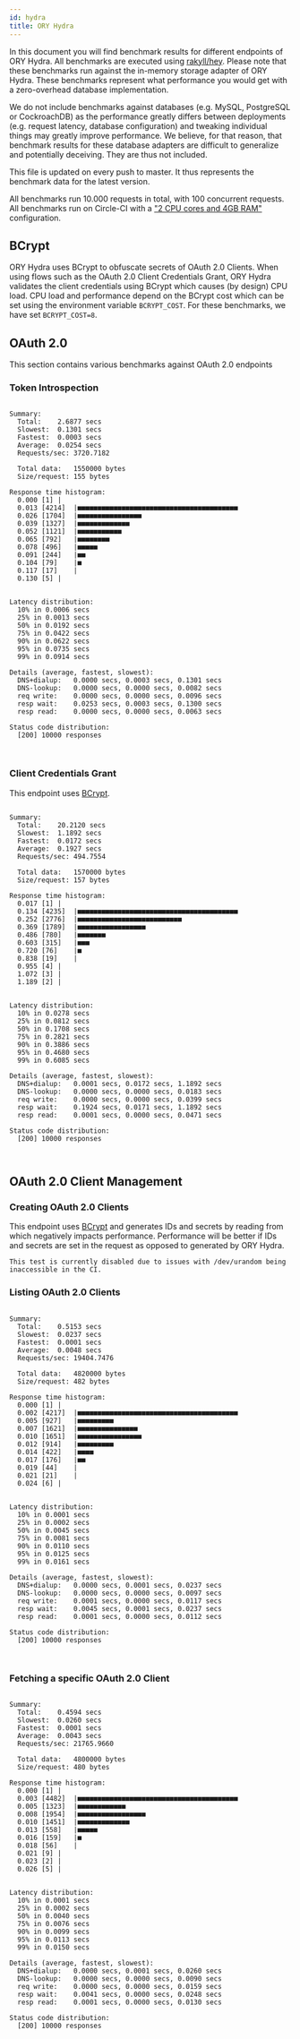 ```yaml
---
id: hydra
title: ORY Hydra
---
```


In this document you will find benchmark results for different endpoints of ORY Hydra. All benchmarks are executed
using [rakyll/hey](https://github.com/rakyll/hey). Please note that these benchmarks run against the in-memory storage
adapter of ORY Hydra. These benchmarks represent what performance you would get with a zero-overhead database implementation.

We do not include benchmarks against databases (e.g. MySQL, PostgreSQL or CockroachDB) as the performance greatly differs between
deployments (e.g. request latency, database configuration) and tweaking individual things may greatly improve performance.
We believe, for that reason, that benchmark results for these database adapters are difficult to generalize and potentially
deceiving. They are thus not included.

This file is updated on every push to master. It thus represents the benchmark data for the latest version.

All benchmarks run 10.000 requests in total, with 100 concurrent requests. All benchmarks run on Circle-CI with a
["2 CPU cores and 4GB RAM"](https://support.circleci.com/hc/en-us/articles/360000489307-Why-do-my-tests-take-longer-to-run-on-CircleCI-than-locally-)
configuration.

## BCrypt

ORY Hydra uses BCrypt to obfuscate secrets of OAuth 2.0 Clients. When using flows such as the OAuth 2.0 Client Credentials
Grant, ORY Hydra validates the client credentials using BCrypt which causes (by design) CPU load. CPU load and performance
depend on the BCrypt cost which can be set using the environment variable `BCRYPT_COST`. For these benchmarks,
we have set `BCRYPT_COST=8`.

## OAuth 2.0

This section contains various benchmarks against OAuth 2.0 endpoints

### Token Introspection

```

Summary:
  Total:	2.6877 secs
  Slowest:	0.1301 secs
  Fastest:	0.0003 secs
  Average:	0.0254 secs
  Requests/sec:	3720.7182
  
  Total data:	1550000 bytes
  Size/request:	155 bytes

Response time histogram:
  0.000 [1]	|
  0.013 [4214]	|■■■■■■■■■■■■■■■■■■■■■■■■■■■■■■■■■■■■■■■■
  0.026 [1704]	|■■■■■■■■■■■■■■■■
  0.039 [1327]	|■■■■■■■■■■■■■
  0.052 [1121]	|■■■■■■■■■■■
  0.065 [792]	|■■■■■■■■
  0.078 [496]	|■■■■■
  0.091 [244]	|■■
  0.104 [79]	|■
  0.117 [17]	|
  0.130 [5]	|


Latency distribution:
  10% in 0.0006 secs
  25% in 0.0013 secs
  50% in 0.0192 secs
  75% in 0.0422 secs
  90% in 0.0622 secs
  95% in 0.0735 secs
  99% in 0.0914 secs

Details (average, fastest, slowest):
  DNS+dialup:	0.0000 secs, 0.0003 secs, 0.1301 secs
  DNS-lookup:	0.0000 secs, 0.0000 secs, 0.0082 secs
  req write:	0.0000 secs, 0.0000 secs, 0.0096 secs
  resp wait:	0.0253 secs, 0.0003 secs, 0.1300 secs
  resp read:	0.0000 secs, 0.0000 secs, 0.0063 secs

Status code distribution:
  [200]	10000 responses



```

### Client Credentials Grant

This endpoint uses [BCrypt](#bcrypt).

```

Summary:
  Total:	20.2120 secs
  Slowest:	1.1892 secs
  Fastest:	0.0172 secs
  Average:	0.1927 secs
  Requests/sec:	494.7554
  
  Total data:	1570000 bytes
  Size/request:	157 bytes

Response time histogram:
  0.017 [1]	|
  0.134 [4235]	|■■■■■■■■■■■■■■■■■■■■■■■■■■■■■■■■■■■■■■■■
  0.252 [2776]	|■■■■■■■■■■■■■■■■■■■■■■■■■■
  0.369 [1789]	|■■■■■■■■■■■■■■■■■
  0.486 [780]	|■■■■■■■
  0.603 [315]	|■■■
  0.720 [76]	|■
  0.838 [19]	|
  0.955 [4]	|
  1.072 [3]	|
  1.189 [2]	|


Latency distribution:
  10% in 0.0278 secs
  25% in 0.0812 secs
  50% in 0.1708 secs
  75% in 0.2821 secs
  90% in 0.3886 secs
  95% in 0.4680 secs
  99% in 0.6085 secs

Details (average, fastest, slowest):
  DNS+dialup:	0.0001 secs, 0.0172 secs, 1.1892 secs
  DNS-lookup:	0.0000 secs, 0.0000 secs, 0.0183 secs
  req write:	0.0000 secs, 0.0000 secs, 0.0399 secs
  resp wait:	0.1924 secs, 0.0171 secs, 1.1892 secs
  resp read:	0.0001 secs, 0.0000 secs, 0.0471 secs

Status code distribution:
  [200]	10000 responses



```

## OAuth 2.0 Client Management

### Creating OAuth 2.0 Clients

This endpoint uses [BCrypt](#bcrypt) and generates IDs and secrets by reading from  which negatively impacts
performance. Performance will be better if IDs and secrets are set in the request as opposed to generated by ORY Hydra.

```
This test is currently disabled due to issues with /dev/urandom being inaccessible in the CI.
```

### Listing OAuth 2.0 Clients

```

Summary:
  Total:	0.5153 secs
  Slowest:	0.0237 secs
  Fastest:	0.0001 secs
  Average:	0.0048 secs
  Requests/sec:	19404.7476
  
  Total data:	4820000 bytes
  Size/request:	482 bytes

Response time histogram:
  0.000 [1]	|
  0.002 [4217]	|■■■■■■■■■■■■■■■■■■■■■■■■■■■■■■■■■■■■■■■■
  0.005 [927]	|■■■■■■■■■
  0.007 [1621]	|■■■■■■■■■■■■■■■
  0.010 [1651]	|■■■■■■■■■■■■■■■■
  0.012 [914]	|■■■■■■■■■
  0.014 [422]	|■■■■
  0.017 [176]	|■■
  0.019 [44]	|
  0.021 [21]	|
  0.024 [6]	|


Latency distribution:
  10% in 0.0001 secs
  25% in 0.0002 secs
  50% in 0.0045 secs
  75% in 0.0081 secs
  90% in 0.0110 secs
  95% in 0.0125 secs
  99% in 0.0161 secs

Details (average, fastest, slowest):
  DNS+dialup:	0.0000 secs, 0.0001 secs, 0.0237 secs
  DNS-lookup:	0.0000 secs, 0.0000 secs, 0.0097 secs
  req write:	0.0001 secs, 0.0000 secs, 0.0117 secs
  resp wait:	0.0045 secs, 0.0001 secs, 0.0237 secs
  resp read:	0.0001 secs, 0.0000 secs, 0.0112 secs

Status code distribution:
  [200]	10000 responses



```

### Fetching a specific OAuth 2.0 Client

```

Summary:
  Total:	0.4594 secs
  Slowest:	0.0260 secs
  Fastest:	0.0001 secs
  Average:	0.0043 secs
  Requests/sec:	21765.9660
  
  Total data:	4800000 bytes
  Size/request:	480 bytes

Response time histogram:
  0.000 [1]	|
  0.003 [4482]	|■■■■■■■■■■■■■■■■■■■■■■■■■■■■■■■■■■■■■■■■
  0.005 [1323]	|■■■■■■■■■■■■
  0.008 [1954]	|■■■■■■■■■■■■■■■■■
  0.010 [1451]	|■■■■■■■■■■■■■
  0.013 [558]	|■■■■■
  0.016 [159]	|■
  0.018 [56]	|
  0.021 [9]	|
  0.023 [2]	|
  0.026 [5]	|


Latency distribution:
  10% in 0.0001 secs
  25% in 0.0002 secs
  50% in 0.0040 secs
  75% in 0.0076 secs
  90% in 0.0099 secs
  95% in 0.0113 secs
  99% in 0.0150 secs

Details (average, fastest, slowest):
  DNS+dialup:	0.0000 secs, 0.0001 secs, 0.0260 secs
  DNS-lookup:	0.0000 secs, 0.0000 secs, 0.0090 secs
  req write:	0.0000 secs, 0.0000 secs, 0.0159 secs
  resp wait:	0.0041 secs, 0.0000 secs, 0.0248 secs
  resp read:	0.0001 secs, 0.0000 secs, 0.0130 secs

Status code distribution:
  [200]	10000 responses



```

